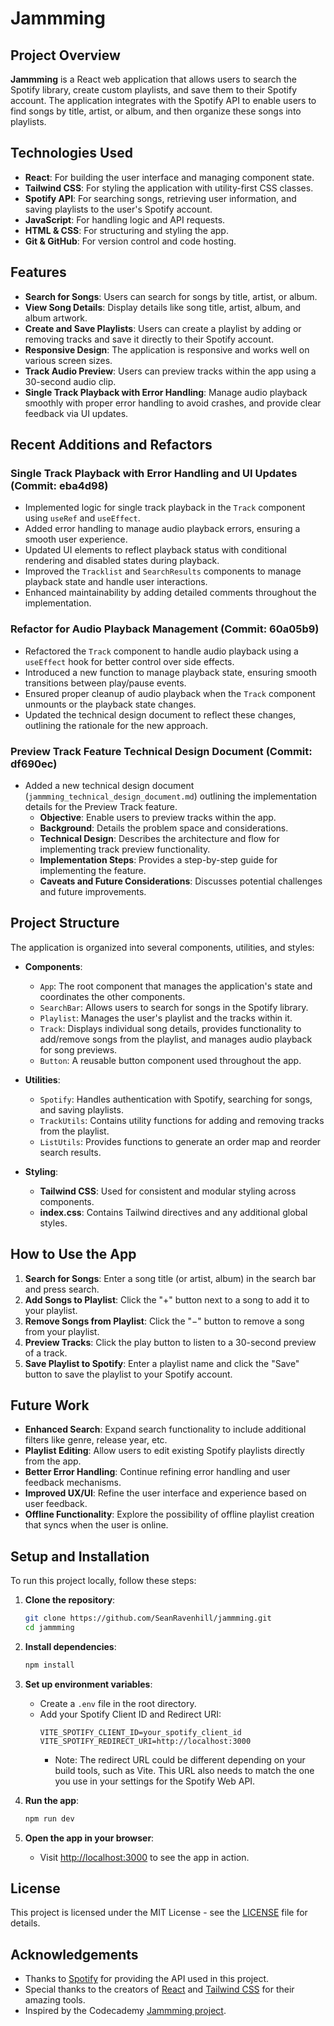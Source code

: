 
# Jammming

## Project Overview

**Jammming** is a React web application that allows users to search the Spotify library, create custom playlists, and save them to their Spotify account. The application integrates with the Spotify API to enable users to find songs by title, artist, or album, and then organize these songs into playlists.

## Technologies Used

- **React**: For building the user interface and managing component state.
- **Tailwind CSS**: For styling the application with utility-first CSS classes.
- **Spotify API**: For searching songs, retrieving user information, and saving playlists to the user's Spotify account.
- **JavaScript**: For handling logic and API requests.
- **HTML & CSS**: For structuring and styling the app.
- **Git & GitHub**: For version control and code hosting.

## Features

- **Search for Songs**: Users can search for songs by title, artist, or album.
- **View Song Details**: Display details like song title, artist, album, and album artwork.
- **Create and Save Playlists**: Users can create a playlist by adding or removing tracks and save it directly to their Spotify account.
- **Responsive Design**: The application is responsive and works well on various screen sizes.
- **Track Audio Preview**: Users can preview tracks within the app using a 30-second audio clip.
- **Single Track Playback with Error Handling**: Manage audio playback smoothly with proper error handling to avoid crashes, and provide clear feedback via UI updates.

## Recent Additions and Refactors

### Single Track Playback with Error Handling and UI Updates (Commit: eba4d98)

- Implemented logic for single track playback in the `Track` component using `useRef` and `useEffect`.
- Added error handling to manage audio playback errors, ensuring a smooth user experience.
- Updated UI elements to reflect playback status with conditional rendering and disabled states during playback.
- Improved the `Tracklist` and `SearchResults` components to manage playback state and handle user interactions.
- Enhanced maintainability by adding detailed comments throughout the implementation.

### Refactor for Audio Playback Management (Commit: 60a05b9)

- Refactored the `Track` component to handle audio playback using a `useEffect` hook for better control over side effects.
- Introduced a new function to manage playback state, ensuring smooth transitions between play/pause events.
- Ensured proper cleanup of audio playback when the `Track` component unmounts or the playback state changes.
- Updated the technical design document to reflect these changes, outlining the rationale for the new approach.

### Preview Track Feature Technical Design Document (Commit: df690ec)

- Added a new technical design document (`jammming_technical_design_document.md`) outlining the implementation details for the Preview Track feature.
  - **Objective**: Enable users to preview tracks within the app.
  - **Background**: Details the problem space and considerations.
  - **Technical Design**: Describes the architecture and flow for implementing track preview functionality.
  - **Implementation Steps**: Provides a step-by-step guide for implementing the feature.
  - **Caveats and Future Considerations**: Discusses potential challenges and future improvements.

## Project Structure

The application is organized into several components, utilities, and styles:

- **Components**: 
  - `App`: The root component that manages the application's state and coordinates the other components.
  - `SearchBar`: Allows users to search for songs in the Spotify library.
  - `Playlist`: Manages the user's playlist and the tracks within it.
  - `Track`: Displays individual song details, provides functionality to add/remove songs from the playlist, and manages audio playback for song previews.
  - `Button`: A reusable button component used throughout the app.

- **Utilities**:
  - `Spotify`: Handles authentication with Spotify, searching for songs, and saving playlists.
  - `TrackUtils`: Contains utility functions for adding and removing tracks from the playlist.
  - `ListUtils`: Provides functions to generate an order map and reorder search results.

- **Styling**:
  - **Tailwind CSS**: Used for consistent and modular styling across components.
  - **index.css**: Contains Tailwind directives and any additional global styles.

## How to Use the App

1. **Search for Songs**: Enter a song title (or artist, album) in the search bar and press search.
2. **Add Songs to Playlist**: Click the "+" button next to a song to add it to your playlist.
3. **Remove Songs from Playlist**: Click the "−" button to remove a song from your playlist.
4. **Preview Tracks**: Click the play button to listen to a 30-second preview of a track.
5. **Save Playlist to Spotify**: Enter a playlist name and click the "Save" button to save the playlist to your Spotify account.

## Future Work

- **Enhanced Search**: Expand search functionality to include additional filters like genre, release year, etc.
- **Playlist Editing**: Allow users to edit existing Spotify playlists directly from the app.
- **Better Error Handling**: Continue refining error handling and user feedback mechanisms.
- **Improved UX/UI**: Refine the user interface and experience based on user feedback.
- **Offline Functionality**: Explore the possibility of offline playlist creation that syncs when the user is online.

## Setup and Installation

To run this project locally, follow these steps:

1. **Clone the repository**:
    ```bash
    git clone https://github.com/SeanRavenhill/jammming.git
    cd jammming
    ```

2. **Install dependencies**:
    ```bash
    npm install
    ```

3. **Set up environment variables**:
    - Create a `.env` file in the root directory.
    - Add your Spotify Client ID and Redirect URI:
        ```env
        VITE_SPOTIFY_CLIENT_ID=your_spotify_client_id
        VITE_SPOTIFY_REDIRECT_URI=http://localhost:3000
        ```
        - Note: The redirect URL could be different depending on your build tools, such as Vite. This URL also needs to match the one you use in your settings for the Spotify Web API.

4. **Run the app**:
    ```bash
    npm run dev
    ```

5. **Open the app in your browser**:
    - Visit [http://localhost:3000](http://localhost:3000) to see the app in action.

## License

This project is licensed under the MIT License - see the [LICENSE](https://github.com/git/git-scm.com/blob/main/MIT-LICENSE.txt) file for details.

## Acknowledgements

- Thanks to [Spotify](https://www.spotify.com) for providing the API used in this project.
- Special thanks to the creators of [React](https://reactjs.org) and [Tailwind CSS](https://tailwindcss.com) for their amazing tools.
- Inspired by the Codecademy [Jammming project](https://www.codecademy.com).
